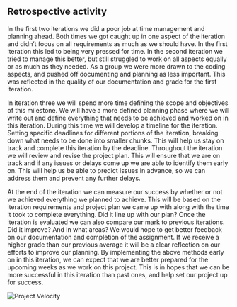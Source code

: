 ## Retrospective activity
In the first two iterations we did a poor job at time management and planning ahead. Both times we got caught up in one aspect of the iteration and didn’t focus on all requirements as much as we should have. In the first iteration this led to being very pressed for time. In the second iteration we tried to manage this better, but still struggled to work on all aspects equally or as much as they needed. As a group we were more drawn to the coding aspects, and pushed off documenting and planning as less important. This was reflected in the quality of our documentation and grade for the first iteration. 

In iteration three we will spend more time defining the scope and objectives of this milestone. We will have a more defined planning phase where we will write out and define everything that needs to be achieved and worked on in this iteration. During this time we will develop a timeline for the iteration. Setting specific deadlines for different portions of the iteration, breaking down what needs to be done into smaller chunks. This will help us stay on track and complete this iteration by the deadline. Throughout the iteration we will review and revise the project plan. This will ensure that we are on track and if any issues or delays come up we are able to identify them early on. This will help us be able to predict issues in advance, so we can address them and prevent any further delays. 

At the end of the iteration we can measure our success by whether or not we achieved everything we planned to achieve. This will be based on the iteration requirements and project plan we came up with along with the time it took to complete everything. Did it line up with our plan? Once the iteration is evaluated we can also compare our mark to previous iterations. Did it improve? And in what areas? We would hope to get better feedback on our documentation and completion of the assignment. If we receive a higher grade than our previous average it will be a clear reflection on our efforts to improve our planning. By implementing the above methods early on in this iteration, we can expect that we are better prepared for the upcoming weeks as we work on this project. This is in hopes that we can be more successful in this iteration than past ones, and help set our project up for success.

![Project Velocity](https://docs.google.com/spreadsheets/d/e/2PACX-1vR5RLNs48HesKJFv1owk8QHJUpqCWWB0MFmx-cJULHvPhxWXprGkOr95dXKONq5N6sv5Qtu5l2E79bb/pubchart?oid=284605051&format=image)
